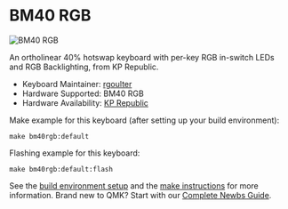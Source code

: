 # BM40 RGB

![BM40 RGB](https://rgoulter.com/images/keyboards/bm40rgb/bm40rgb_large.jpg)

An ortholinear 40% hotswap keyboard with per-key RGB in-switch LEDs and RGB Backlighting, from KP Republic.

* Keyboard Maintainer: [rgoulter](https://github.com/rgoulter)
* Hardware Supported: BM40 RGB
* Hardware Availability: [KP Republic](https://kprepublic.com/products/bm40-rgb-40-hot-swap-custom-mechanical-keyboard-pcb-qmk-underglow-type-c-planck)

Make example for this keyboard (after setting up your build environment):

    make bm40rgb:default

Flashing example for this keyboard:

    make bm40rgb:default:flash

See the [build environment setup](https://docs.qmk.fm/#/getting_started_build_tools) and the [make instructions](https://docs.qmk.fm/#/getting_started_make_guide) for more information. Brand new to QMK? Start with our [Complete Newbs Guide](https://docs.qmk.fm/#/newbs).
